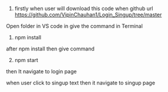 1. firstly when user will download this code when github url   
 https://github.com/VipinChauhan1/Login_Singup/tree/master


Open folder in VS code in give the command in Terminal

1.  npm install

after npm install then give command

2.  npm start

then It navigate to login page

when user click to singup text then it navigate to singup page
